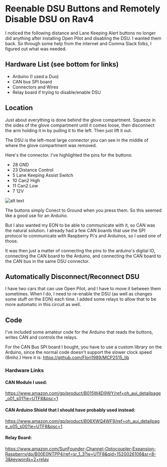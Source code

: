 # Reenable DSU Buttons and Remotely Disable DSU on Rav4
I noticed the following distance and Lane Keeping Alert buttons no longer did anything after installing Open Pilot and disabling the DSU. I wanted them back. So through some help from the internet and Comma Slack folks, I figured out what was needed.

## Hardware List (see bottom for links)
* Arduino (I used a Duo)
* CAN bus SPI board
* Connectors and Wires
* Relay board if trying to disable/enable DSU

## Location
Just about everything is done behind the glove compartment. Squeeze in the sides of the glove compartment until it comes loose, then disconnect the arm holding it in by pulling it to the left. Then just lift it out.

The DSU is the left-most large connector you can see in the middle of where the glove compartment was removed.

Here's the connector. I've highlighted the pins for the buttons:
* 28 GND
* 23 Distance Control
*  5 Lane Keeping Assist Switch
* 10 Can2 High
* 11 Can2 Low
*  7 12V

![alt text](https://github.com/joeljacobs/DSUButtons/blob/master/Images/DSU_Connector.png "DSU Connector")

The buttons simply Conect to Ground when you press them. So this seemed like a good use for an Arduino.

But I also wanted my EON to be able to communicate with it, so CAN was the natural solution.
I already had a few CAN boards that use the SPI protocol to communicate with Raspberry Pi's and Arduinos, so I used one of those.

It was then just a matter of connecting the pins to the arduino's digital IO, connecting the CAN board to the Arduino, and connecting the CAN board to the CAN bus in the same DSU connector. 

## Automatically Disconnect/Reconnect DSU
I have two cars that can use Open Pilot, and I have to move it between them sometimes. When I do, I need to re-enable the DSU (as well as changes some stuff on the EON) each time. I added some relays to allow that to be more automatic in this circuit as well. 

## Code
I've included some amateur code for the Arduino that reads the buttons, writes CAN and controls the relays. 

For the CAN Bus SPI board I bought, you have to use a custom library on the Arduino, since the normal code doesn't support the slower clock speed (8mhz.) Here it is:
https://github.com/Flori1989/MCP2515_lib

### Hardware Links
#### CAN Module I used:
https://www.amazon.com/gp/product/B015W4D9WY/ref=oh_aui_detailpage_o01_s01?ie=UTF8&psc=1

#### CAN Arduino Shield that I should have probably used instead:
https://www.amazon.com/gp/product/B06XWQ4WF9/ref=oh_aui_detailpage_o05_s00?ie=UTF8&psc=1
#### Relay Board:
https://www.amazon.com/SunFounder-Channel-Optocoupler-Expansion-Raspberry/dp/B00E0NTPP4/ref=sr_1_3?ie=UTF8&qid=1520026106&sr=8-3&keywords=2+relay
